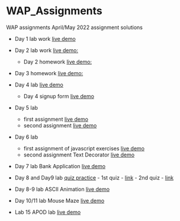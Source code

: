 # WAP_Assignments
WAP assignments April/May 2022 assignment solutions

- Day 1 lab work [live demo](https://nirmalsilwal.github.io/WAP_Assignments/)

- Day 2 lab work [live demo:](https://nirmalsilwal.github.io/WAP_Assignments/aboutme.html)
    - Day 2 homework [live demo:](https://nirmalsilwal.github.io/WAP_Assignments/Homework1/pie.html)

- Day 3 homework [live demo:](https://nirmalsilwal.github.io/WAP_Assignments/Homework2/tmnt.html)

- Day 4 lab [live demo](https://nirmalsilwal.github.io/WAP_Assignments/Homework3/gradesexercise.html)
    - Day 4 signup form [live demo](https://nirmalsilwal.github.io/WAP_Assignments/Homework3/signup.html)

- Day 5 lab 
    - first assignment [live demo](https://nirmalsilwal.github.io/WAP_Assignments/Labs5/tasklistapp.html)
    - second assignment [live demo](https://nirmalsilwal.github.io/WAP_Assignments/Labs5/tipcalculator.html)

- Day 6 lab
     - first assignment of javascript exercises [live demo](https://nirmalsilwal.github.io/WAP_Assignments/Labs6/javascriptExercises.html)
     - second assignment Text Decorator [live demo](https://nirmalsilwal.github.io/WAP_Assignments/Labs6/decoratemytext.html)

- Day 7 lab Bank Application [live demo](https://nirmalsilwal.github.io/WAP_Assignments/Labs7/bankaccount.html)

- Day 8 and Day9 lab [quiz practice](https://nirmalsilwal.github.io/WAP_Assignments/Labs8/testjquery.html)
        - 1st quiz - [link](https://github.com/NirmalSilwal/WAP_Assignments/blob/main/Labs8/jQueryQuizI.txt) 
        - 2nd quiz - [link](https://github.com/NirmalSilwal/WAP_Assignments/blob/main/Labs9/Quiz/jQueryQuiz2.txt)

- Day 8-9 lab ASCII Animation [live demo](https://nirmalsilwal.github.io/WAP_Assignments/Labs9/Ascii%20animation/ascii.html)

- Day 10/11 lab Mouse Maze [live demo](https://nirmalsilwal.github.io/WAP_Assignments/Labs11/maze.html)

- Lab 15 APOD lab [live demo](https://nirmalsilwal.github.io/WAP_Assignments/Labs15/APOD/apod.html)
